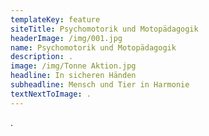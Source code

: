 ```yaml
---
templateKey: feature
siteTitle: Psychomotorik und Motopädagogik
headerImage: /img/001.jpg
name: Psychomotorik und Motopädagogik
description: .
image: /img/Tonne Aktion.jpg
headline: In sicheren Händen
subheadline: Mensch und Tier in Harmonie
textNextToImage: .
---
```

.
